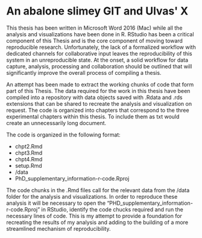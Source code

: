 # An abalone slimey GIT and Ulvas' X

This thesis has been written in Microsoft Word 2016 (Mac) while all the analysis and visualizations have been done in R. RStudio has been a critical component of this Thesis and is the core component of moving toward reproducible research. Unfortunately, the lack of a formalized workflow with dedicated channels for collaborative input leaves the reproducibility of this system in an unreproducible state. At the onset, a solid workflow for data capture, analysis, processing and collaboration should be outlined that will significantly improve the overall process of compiling a thesis.

An attempt has been made to extract the working chunks of code that form part of this Thesis. The data required for the work in this thesis have been compiled into a repository with data objects saved with .Rdata and .rds extensions that can be shared to recreate the analysis and visualization on request. The code is organized into chapters that correspond to the three experimental chapters within this thesis. To include them as txt would create an unnecessarily long document. 

The code is organized in the following format:
 * chpt2.Rmd
 * chpt3.Rmd
 * chpt4.Rmd
 * setup.Rmd
 * /data
 * PhD_supplementary_information-r-code.Rproj

The code chunks in the .Rmd files call for the relevant data from the /data folder for the analysis and visualizations. In order to reproduce these analysis it will be necessary to open the “PHD_supplementary_information-r-code.Rproj” in RStudio, identify the code chucks required and run the necessary lines of code. This is my attempt to provide a foundation for recreating the results of my analysis and adding to the building of a more streamlined mechanism of reproducibility.
